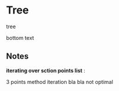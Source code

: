 # Tree
tree

bottom text


## Notes

__iterating over sction points list__ : 

3 points method iteration bla bla not optimal

